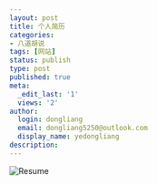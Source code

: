 ```yaml
---
layout: post
title: 个人简历
categories:
- 八道胡说
tags: [网站]
status: publish
type: post
published: true
meta:
  _edit_last: '1'
  views: '2'
author:
  login: dongliang
  email: dongliang5250@outlook.com
  display_name: yedongliang
description: 
---
```



![Resume](https://adongliang.github.io/images/resume.jpg)

